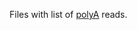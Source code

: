 Files with list of [polyA](https://public-docs.crg.es/rguigo/Data/scarbonell/captrap_paper_files/polya/) reads.
